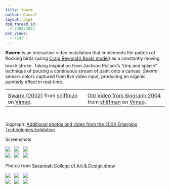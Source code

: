 ```yaml
---
title: Swarm
author: Daniel
layout: page
dsq_thread_id:
  - 249553023
pvc_views:
  - 4143
---
```

<p><i><strong>Swarm</strong></i> is an interactive video installation that implements the pattern of flocking birds (using <a href="http://www.red3d.com/cwr/boids/" target="_blank"> Craig Reynold&#8217;s Boids model</a>) as a constantly moving brush stroke. Taking inspiration from Jackson Pollack&#8217;s &#8220;drip and splash&#8221; technique of pouring a continuous stream of paint onto a canvas, <i>Swarm</i> smears colors captured from live video input, producing an organic painterly effect in real-time. </p>
<table width = 60%>
<tr>
<td width = 50%>
<object type="application/x-shockwave-flash" width="325" height="240" data="http://www.vimeo.com/moogaloop.swf?clip_id=850880&amp;server=www.vimeo.com&amp;fullscreen=1&amp;show_title=1&amp;show_byline=1&amp;show_portrait=0&amp;color=00ADEF"><param name="quality" value="best" /><param name="allowfullscreen" value="true" /><param name="scale" value="showAll" /><param name="movie" value="http://www.vimeo.com/moogaloop.swf?clip_id=850880&amp;server=www.vimeo.com&amp;fullscreen=1&amp;show_title=1&amp;show_byline=1&amp;show_portrait=0&amp;color=00ADEF" /></object></td>
<td width = 50%>
<object type="application/x-shockwave-flash" width="320" height="240" data="http://www.vimeo.com/moogaloop.swf?clip_id=848885&amp;server=www.vimeo.com&amp;fullscreen=1&amp;show_title=1&amp;show_byline=1&amp;show_portrait=0&amp;color=00ADEF"><param name="quality" value="best" /><param name="allowfullscreen" value="true" /><param name="scale" value="showAll" /><param name="movie" value="http://www.vimeo.com/moogaloop.swf?clip_id=848885&amp;server=www.vimeo.com&amp;fullscreen=1&amp;show_title=1&amp;show_byline=1&amp;show_portrait=0&amp;color=00ADEF" /></object>
</td>
</tr>
<tr>
<td>
<a href="http://www.vimeo.com/850880/l:embed_850880">Swarm (2002)</a> from <a href="http://www.vimeo.com/shiffman/l:embed_850880">shiffman</a> on <a href="http://vimeo.com/l:embed_850880">Vimeo</a>.</td>
<td>
<a href="http://www.vimeo.com/848885/l:embed_848885">Old Video from Siggraph 2004</a> from <a href="http://www.vimeo.com/shiffman/l:embed_848885">shiffman</a> on <a href="http://vimeo.com/l:embed_848885">Vimeo</a>.</td>
</tr>
</table>
<p>&nbsp;</p>
<p>
Siggraph: <a href="http://www.shiffman.net/siggraph">Additional photos and video from the 2004 Emerging Technologies Exhibition</a></p>
<p>Screenshots</p>
<p><a href="http://www.shiffman.net/images/swarm1.jpg"><img border = 0 src ="http://www.shiffman.net/images/swarm1_small.jpg"/></a>&nbsp;&nbsp; <a href="http://www.shiffman.net/images/swarm2.jpg"><img border = 0 src ="http://www.shiffman.net/images/swarm2_small.jpg"/></a>&nbsp;&nbsp; <a href="http://www.shiffman.net/images/swarm3.jpg"><img border = 0 src ="http://www.shiffman.net/images/swarm3_small.jpg"/></a><br />
<a href="http://www.shiffman.net/images/swarm5.jpg"><img border = 0 src ="http://www.shiffman.net/images/swarm5_small.jpg"/></a>&nbsp;&nbsp; <a href="http://www.shiffman.net/images/swarm6.jpg"><img border = 0 src ="http://www.shiffman.net/images/swarm6_small.jpg"/></a>&nbsp;&nbsp; <a href="http://www.shiffman.net/images/swarm7.jpg"><img border = 0 src ="http://www.shiffman.net/images/swarm7_small.jpg"/></a>
</p>
<p>
Photos from <a href="http://www.shiffman.net/scad">Savannah College of Art &#038; Design show</a></p>
<p><a href="http://www.shiffman.net/scad/images/swarm1.jpg"><img border = 0 src ="http://www.shiffman.net/scad/images/swarm1s.jpg"/></a>&nbsp;&nbsp; <a href="http://www.shiffman.net/scad/images/swarm2.jpg"><img border = 0 src ="http://www.shiffman.net/scad/images/swarm2s.jpg"/></a>&nbsp;&nbsp; <a href="http://www.shiffman.net/scad/images/swarm3.jpg"><img border = 0 src ="http://www.shiffman.net/scad/images/swarm3s.jpg"/></a><br />
<a href="http://www.shiffman.net/scad/images/swarm4.jpg"><img border = 0 src ="http://www.shiffman.net/scad/images/swarm4s.jpg"/></a>&nbsp;&nbsp; <a href="http://www.shiffman.net/scad/images/swarm5.jpg"><img border = 0 src ="http://www.shiffman.net/scad/images/swarm5s.jpg"/></a>&nbsp;&nbsp; <a href="http://www.shiffman.net/scad/images/swarm6.jpg"><img border = 0 src ="http://www.shiffman.net/scad/images/swarm6s.jpg"/></a></p>
